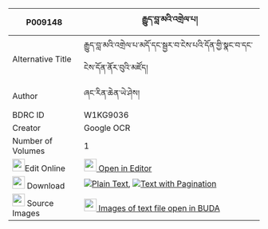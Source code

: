|P009148|རྒྱུད་བླ་མའི་འགྲེལ་པ། 
| --- | --- 
|Alternative Title |རྒྱུད་བླ་མའི་འགྲེལ་པ་མདོ་དང་སྦྱར་བ་ངེས་པའི་དོན་གྱི་སྣང་བ་དང་ངེས་དོན་ནོར་བུའི་མཛོད།
|Author| ཞང་རིན་ཆེན་ཡེ་ཤེས།
|BDRC ID | W1KG9036
|Creator | Google OCR
|Number of Volumes| 1
|<img width="25" src="https://img.icons8.com/color/25/000000/edit-property.png">Edit Online| [<img width="25" src="https://avatars.githubusercontent.com/u/45091458?s=200&v=4"> Open in Editor](http://editor.openpecha.org/P009148)
|<img width="25" src="https://img.icons8.com/fluent/48/000000/download-2.png"/>  Download | [![](https://img.icons8.com/color/20/000000/txt.png)Plain Text](https://github.com/Openpecha/P009148/releases/download/v1/gyulama_i_drelpa_plain_P009148.zip), [![](https://img.icons8.com/color/20/000000/txt.png)Text with Pagination](https://github.com/Openpecha/P009148/releases/download/v1/gyulama_i_drelpa_pages_P009148.zip)
|<img width="25" src="https://img.icons8.com/plasticine/100/000000/pictures-folder.png"/>  Source Images | [<img width="25" src="https://library.bdrc.io/icons/BUDA-small.svg"> Images of text file open in BUDA](https://library.bdrc.io/show/bdr:W1KG9036)